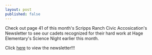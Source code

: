 ```yaml
---
layout: post
published: false
---
```

Check out page 41 of this month's Scripps Ranch Civic Accosication's Newsletter to see our cadets recognized for their hard work at Hage Elementary's Science Night earlier this month.




Click [here](https://www.scrippsranch.org/portfolio-items/march-2023/) to view the newsletter!!!